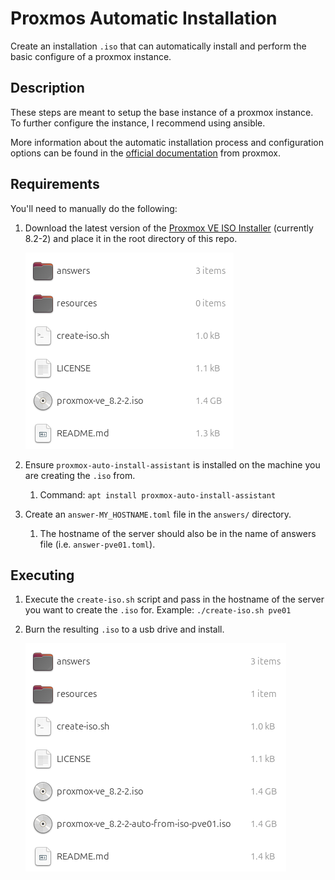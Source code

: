 # Proxmos Automatic Installation

Create  an installation `.iso` that can automatically install and perform the basic configure of a proxmox instance. 

## Description

These steps are meant to setup the base instance of a proxmox instance. To further configure the instance, I recommend using ansible. 

More information about the automatic installation process and configuration options can be found in the [official documentation](https://pve.proxmox.com/wiki/Automated_Installation) from proxmox.

## Requirements

You'll need to manually do the following:

1. Download the latest version of the [
Proxmox VE ISO Installer](https://www.proxmox.com/en/downloads) (currently 8.2-2) and place it in the root directory of this repo.

    ![alt text](./resources/screenshot01.png)

2. Ensure `proxmox-auto-install-assistant` is installed on the machine you are creating the `.iso` from.
    1. Command: `apt install proxmox-auto-install-assistant`
3. Create an `answer-MY_HOSTNAME.toml` file in the `answers/` directory.
    1. The hostname of the server should also be in the name of answers file (i.e. `answer-pve01.toml`).

## Executing

1. Execute the `create-iso.sh` script and pass in the hostname of the server you want to create the `.iso` for. Example: `./create-iso.sh pve01`
2. Burn the resulting `.iso` to a usb drive and install.

    ![alt text](./resources/screenshot02.png)
